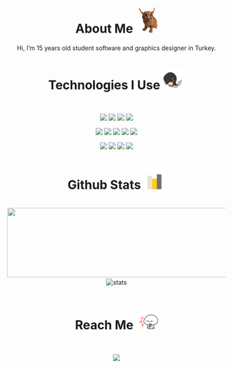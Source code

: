 <div align="center">
  <h1>About Me <img src="./img/2.gif" width="50"></h1>
   <p>Hi, I’m 15 years old student software and graphics designer in Turkey.</p>
  <h1>Technologies I Use <img src="./img/3.gif" width="50"></h1>
   <br>
  <p align="center">
<a> <img src="https://img.shields.io/badge/HTML5-E34F26?style=for-the-badge&logo=html5&logoColor=white" widt="70" height="30" /> </a>
<a> <img src="https://img.shields.io/badge/CSS3-1572B6?style=for-the-badge&logo=css3&logoColor=white" widt="70" height="30" /> </a>
<a> <img src="https://img.shields.io/badge/JavaScript-F7DF1E?style=for-the-badge&logo=javascript&logoColor=black" widt="70" height="30" /> </a>
<a> <img src="https://img.shields.io/badge/Node.js-43853D?style=for-the-badge&logo=node.js&logoColor=white" widt="70" height="30" /> </a>

<a> <img src="	https://img.shields.io/badge/MongoDB-4EA94B?style=for-the-badge&logo=mongodb&logoColor=white" widt="70" height="30" /> </a>
<a> <img src="https://img.shields.io/badge/Heroku-430098?style=for-the-badge&logo=heroku&logoColor=white" widt="70" height="30" /> </a>
<a> <img src="https://img.shields.io/badge/Markdown-000000?style=for-the-badge&logo=markdown&logoColor=white" widt="70" height="30" /> </a>
<a> <img src="https://img.shields.io/static/v1?style=flat-square&message=Git&color=F05032&logo=Git&logoColor=FFF&label=" widt="70" height="30" /> </a>
<a> <img src="https://img.shields.io/badge/Bootstrap-563D7C?style=for-the-badge&logo=bootstrap&logoColor=white" widt="70" height="30" /> </a>

<a> <img src="https://img.shields.io/static/v1?style=flat-square&message=npm&color=CB3837&logo=npm&logoColor=FFF&label=" widt="70" height="30" /> </a>
<a> <img src="https://img.shields.io/static/v1?style=flat-square&message=Yarn&color=2C8EBB&logo=Yarn&logoColor=FFF&label=" widt="70" height="30" /> </a>
<a> <img src="https://img.shields.io/badge/GitHub-100000?style=for-the-badge&logo=github&logoColor=white" widt="70" height="30" /> </a>
<a> <img src="https://img.shields.io/static/v1?style=flat-square&message=Visual+Studio+Code&color=007ACC&logo=Visual+Studio+Code&logoColor=FFF&label=" widt="70" height="30" /> </a>

</p>
  <h1>Github Stats <img src="./img/4.gif" width="50"></h1>
  <br>
  <img src="https://github-readme-stats.vercel.app/api?username=efewtf&show_icons=true&theme=gruvbox&hide_border=true" width="1000" height="160px">
  <br>
  <img src="https://github-readme-stats.vercel.app/api/top-langs/?username=efewtf&layout=compact&theme=gruvbox&hide_border=true&layout=compact" width="1000" height="220px" alt="stats" />
  <br><br>
   <p align = "right">
    <h1>Reach Me <img src="./img/5.gif" width="50"><h1>
 <img src="https://lanyard-profile-readme.vercel.app/api/487251264984449034" style="max-width:100%;"> 
</p>
</div>
